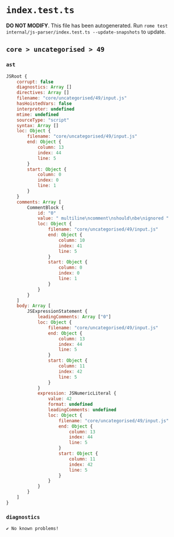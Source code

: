 # `index.test.ts`

**DO NOT MODIFY**. This file has been autogenerated. Run `rome test internal/js-parser/index.test.ts --update-snapshots` to update.

## `core > uncategorised > 49`

### `ast`

```javascript
JSRoot {
	corrupt: false
	diagnostics: Array []
	directives: Array []
	filename: "core/uncategorised/49/input.js"
	hasHoistedVars: false
	interpreter: undefined
	mtime: undefined
	sourceType: "script"
	syntax: Array []
	loc: Object {
		filename: "core/uncategorised/49/input.js"
		end: Object {
			column: 13
			index: 44
			line: 5
		}
		start: Object {
			column: 0
			index: 0
			line: 1
		}
	}
	comments: Array [
		CommentBlock {
			id: "0"
			value: " multiline\ncomment\nshould\nbe\nignored "
			loc: Object {
				filename: "core/uncategorised/49/input.js"
				end: Object {
					column: 10
					index: 41
					line: 5
				}
				start: Object {
					column: 0
					index: 0
					line: 1
				}
			}
		}
	]
	body: Array [
		JSExpressionStatement {
			leadingComments: Array ["0"]
			loc: Object {
				filename: "core/uncategorised/49/input.js"
				end: Object {
					column: 13
					index: 44
					line: 5
				}
				start: Object {
					column: 11
					index: 42
					line: 5
				}
			}
			expression: JSNumericLiteral {
				value: 42
				format: undefined
				leadingComments: undefined
				loc: Object {
					filename: "core/uncategorised/49/input.js"
					end: Object {
						column: 13
						index: 44
						line: 5
					}
					start: Object {
						column: 11
						index: 42
						line: 5
					}
				}
			}
		}
	]
}
```

### `diagnostics`

```
✔ No known problems!

```
